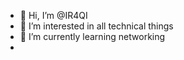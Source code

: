 - 👋 Hi, I’m @IR4QI
- 👀 I’m interested in all technical things 
- 🌱 I’m currently learning networking 
- <!-- 💞️ I’m looking to collaborate on programming , cyber security , CTF's -->


<!---
IR4QI/IR4QI is a ✨ special ✨ repository because its `README.md` (this file) appears on your GitHub profile.
You can click the Preview link to take a look at your changes.
--->
